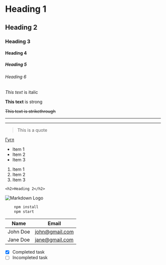 <!-- Headings -->

# Heading 1

## Heading 2

### Heading 3

#### Heading 4

##### Heading 5

###### Heading 6

<!-- Italics -->

_This text_ is italic

<!-- Strong -->

**This text** is strong

<!-- Strikethrough -->

~~This text is strikethrough~~

<!-- Horizontal rule -->

---

---

<!-- Blockquote -->

> This is a quote

<!-- Links -->

[Гугл](http://www.google.com "Google")

<!-- UL -->

- Item 1
- Item 2
- Item 3

<!-- OL -->

1. Item 1
1. Item 2
1. Item 3

<!-- Inline code block -->

`<h2>Heading 2</h2>`

<!-- Images -->

![Markdown Logo](https://www.markdown-here.com/img/icon256.png "Markdown Logo Title")

```bash
    npm install
    npm start
```

<!-- Tables -->

| Name     | Email          |
| -------- | -------------- |
| John Doe | john@gmail.com |
| Jane Doe | jane@gmail.com |

<!-- Task List -->

- [x] Completed task
- [ ] Incompleted task
